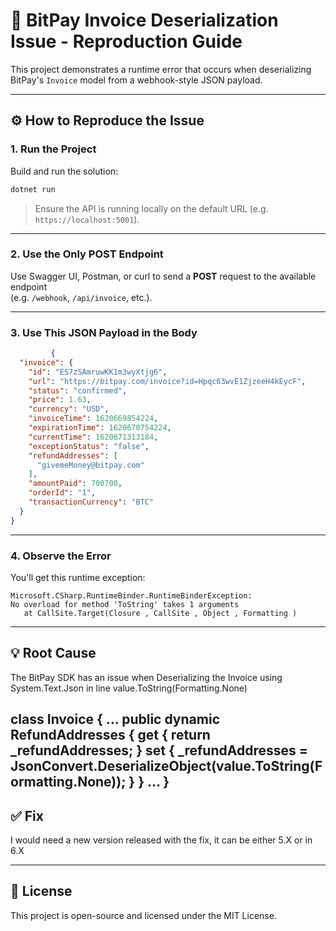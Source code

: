 
# 🐞 BitPay Invoice Deserialization Issue - Reproduction Guide

This project demonstrates a runtime error that occurs when deserializing BitPay's `Invoice` model from a webhook-style JSON payload.

---

## ⚙️ How to Reproduce the Issue

### 1. Run the Project

Build and run the solution:

```bash
dotnet run
```

> Ensure the API is running locally on the default URL (e.g. `https://localhost:5001`).

---

### 2. Use the Only POST Endpoint

Use Swagger UI, Postman, or curl to send a **POST** request to the available endpoint  
(e.g. `/webhook`, `/api/invoice`, etc.).

---

### 3. Use This JSON Payload in the Body

```json
         {
  "invoice": {
    "id": "ES7zSAmruwKK1m3wyXtjg6",
    "url": "https://bitpay.com/invoice?id=Hpqc63wvE1ZjzeeH4kEycF",
    "status": "confirmed",
    "price": 1.63,
    "currency": "USD",
    "invoiceTime": 1620669854224,
    "expirationTime": 1620670754224,
    "currentTime": 1620671313184,
    "exceptionStatus": "false",
    "refundAddresses": [
      "givemeMoney@bitpay.com"
    ],
    "amountPaid": 700700,
    "orderId": "1",
    "transactionCurrency": "BTC"
  }
}

```

---

### 4. Observe the Error

You'll get this runtime exception:

```
Microsoft.CSharp.RuntimeBinder.RuntimeBinderException:
No overload for method 'ToString' takes 1 arguments
   at CallSite.Target(Closure , CallSite , Object , Formatting )
```

---

## 💡 Root Cause

The BitPay SDK has an issue when Deserializing the Invoice using System.Text.Json in line value.ToString(Formatting.None)

class Invoice
{
...
    public dynamic RefundAddresses
    {
        get
        {
            return _refundAddresses;
        }
        set
        {
            _refundAddresses = JsonConvert.DeserializeObject(value.ToString(Formatting.None));
        }
    }
...
}
---

## ✅ Fix

I would need a new version released with the fix, it can be either 5.X or in 6.X

---

## 📝 License

This project is open-source and licensed under the MIT License.
